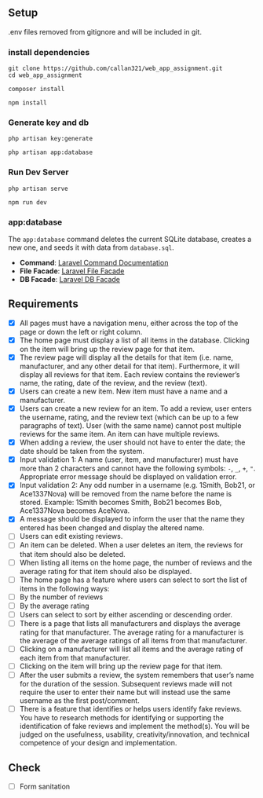 

## Setup 
.env files removed from gitignore  and will be included in git.
### install dependencies 
```
git clone https://github.com/callan321/web_app_assignment.git
cd web_app_assignment
```
```
composer install
```
```
npm install
```
### Generate key and db
```
php artisan key:generate
```
``` 
php artisan app:database
```
### Run Dev Server 
```
php artisan serve
```
```
npm run dev 
```


### app:database 

The `app:database` command deletes the current SQLite database, creates a new one, and seeds it with data from `database.sql`.

- **Command**: [Laravel Command Documentation](https://laravel.com/docs/10.x/artisan#writing-commands)
- **File Facade**: [Laravel File Facade](https://laravel.com/docs/10.x/filesystem#the-file-facade)
- **DB Facade**: [Laravel DB Facade](https://laravel.com/docs/10.x/database#running-queries)


## Requirements 

- [x] All pages must have a navigation menu, either across the top of the page or down the left or right column.
- [x] The home page must display a list of all items in the database. Clicking on the item will bring up the review page for that item.
- [x] The review page will display all the details for that item (i.e. name, manufacturer, and any other detail for that item). Furthermore, it will display all reviews for that item. Each review contains the reviewer’s name, the rating, date of the review, and the review (text).
- [x] Users can create a new item. New item must have a name and a manufacturer.
- [x] Users can create a new review for an item. To add a review, user enters the username, rating, and the review text (which can be up to a few paragraphs of text). User (with the same name) cannot post multiple reviews for the same item. An item can have multiple reviews.
- [X] When adding a review, the user should not have to enter the date; the date should be taken from the system.
- [x] Input validation 1: A name (user, item, and manufacturer) must have more than 2 characters and cannot have the following symbols: `-`, `_`, `+`, `"`. Appropriate error message should be displayed on validation error.
- [x] Input validation 2: Any odd number in a username (e.g. 1Smith, Bob21, or Ace1337Nova) will be removed from the name before the name is stored. Example: 1Smith becomes Smith, Bob21 becomes Bob, Ace1337Nova becomes AceNova.
- [x] A message should be displayed to inform the user that the name they entered has been changed and display the altered name.
- [ ] Users can edit existing reviews.
- [ ] An item can be deleted. When a user deletes an item, the reviews for that item should also be deleted.
- [ ] When listing all items on the home page, the number of reviews and the average rating for that item should also be displayed.
- [ ] The home page has a feature where users can select to sort the list of items in the following ways:
- [ ] By the number of reviews
- [ ] By the average rating
- [ ] Users can select to sort by either ascending or descending order.
- [ ] There is a page that lists all manufacturers and displays the average rating for that manufacturer. The average rating for a manufacturer is the average of the average ratings of all items from that manufacturer.
- [ ] Clicking on a manufacturer will list all items and the average rating of each item from that manufacturer.
- [ ] Clicking on the item will bring up the review page for that item.
- [ ] After the user submits a review, the system remembers that user’s name for the duration of the session. Subsequent reviews made will not require the user to enter their name but will instead use the same username as the first post/comment.
- [ ] There is a feature that identifies or helps users identify fake reviews. You have to research methods for identifying or supporting the identification of fake reviews and implement the method(s). You will be judged on the usefulness, usability, creativity/innovation, and technical competence of your design and implementation.

## Check
- [ ] Form sanitation 
